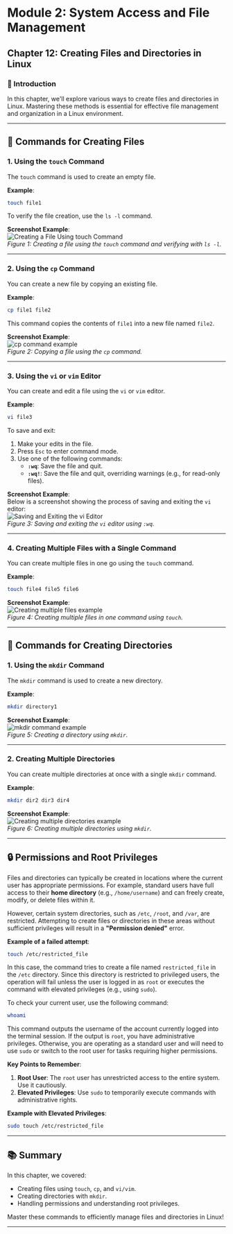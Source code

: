 # **Module 2: System Access and File Management**  
## **Chapter 12: Creating Files and Directories in Linux**  

### **📖 Introduction**  
In this chapter, we'll explore various ways to create files and directories in Linux. Mastering these methods is essential for effective file management and organization in a Linux environment.

---

## **📝 Commands for Creating Files**

### 1. **Using the `touch` Command**  
The `touch` command is used to create an empty file.  

**Example**:  
```bash
touch file1
```

To verify the file creation, use the `ls -l` command.  

**Screenshot Example**:  
![Creating a File Using touch Command](screenshots/01-touch-command.png)  
*Figure 1: Creating a file using the `touch` command and verifying with `ls -l`.*

---

### 2. **Using the `cp` Command**  
You can create a new file by copying an existing file.  

**Example**:  
```bash
cp file1 file2
```

This command copies the contents of `file1` into a new file named `file2`.

**Screenshot Example**:  
![cp command example](screenshots/02-cp-command.png)  
*Figure 2: Copying a file using the `cp` command.*

---

### 3. **Using the `vi` or `vim` Editor**  
You can create and edit a file using the `vi` or `vim` editor.  

**Example**:  
```bash
vi file3
```  

To save and exit:  
1. Make your edits in the file.  
2. Press `Esc` to enter command mode.  
3. Use one of the following commands:  
   - **`:wq`**: Save the file and quit.  
   - **`:wq!`**: Save the file and quit, overriding warnings (e.g., for read-only files).  

**Screenshot Example**:  
Below is a screenshot showing the process of saving and exiting the `vi` editor:  
![Saving and Exiting the vi Editor](screenshots/03-vi-editor-save-exit.png)  
*Figure 3: Saving and exiting the `vi` editor using `:wq`.*

---

### 4. **Creating Multiple Files with a Single Command**  
You can create multiple files in one go using the `touch` command.  

**Example**:  
```bash
touch file4 file5 file6
```

**Screenshot Example**:  
![Creating multiple files example](screenshots/04-multiple-files-screenshot.png)  
*Figure 4: Creating multiple files in one command using `touch`.*

---

## **📁 Commands for Creating Directories**

### 1. **Using the `mkdir` Command**  
The `mkdir` command is used to create a new directory.  

**Example**:  
```bash
mkdir directory1
```

**Screenshot Example**:  
![mkdir command example](screenshots/05-mkdir-command-screenshot.png)  
*Figure 5: Creating a directory using `mkdir`.*

---

### 2. **Creating Multiple Directories**  
You can create multiple directories at once with a single `mkdir` command.  

**Example**:  
```bash
mkdir dir2 dir3 dir4
```

**Screenshot Example**:  
![Creating multiple directories example](screenshots/06-multiple-directories-screenshot.png)  
*Figure 6: Creating multiple directories using `mkdir`.*

---

## **🔒 Permissions and Root Privileges**

Files and directories can typically be created in locations where the current user has appropriate permissions. For example, standard users have full access to their **home directory** (e.g., `/home/username`) and can freely create, modify, or delete files within it.

However, certain system directories, such as `/etc`, `/root`, and `/var`, are restricted. Attempting to create files or directories in these areas without sufficient privileges will result in a **"Permission denied"** error.

**Example of a failed attempt**:  
```bash
touch /etc/restricted_file
```

In this case, the command tries to create a file named `restricted_file` in the `/etc` directory. Since this directory is restricted to privileged users, the operation will fail unless the user is logged in as `root` or executes the command with elevated privileges (e.g., using `sudo`).

To check your current user, use the following command:  
```bash
whoami
```

This command outputs the username of the account currently logged into the terminal session. If the output is `root`, you have administrative privileges. Otherwise, you are operating as a standard user and will need to use `sudo` or switch to the root user for tasks requiring higher permissions.

**Key Points to Remember**:  
1. **Root User**: The `root` user has unrestricted access to the entire system. Use it cautiously.  
2. **Elevated Privileges**: Use `sudo` to temporarily execute commands with administrative rights.

**Example with Elevated Privileges**:  
```bash
sudo touch /etc/restricted_file
```

---

## **📚 Summary**

In this chapter, we covered:  
- Creating files using `touch`, `cp`, and `vi/vim`.  
- Creating directories with `mkdir`.  
- Handling permissions and understanding root privileges.  

Master these commands to efficiently manage files and directories in Linux!

---
